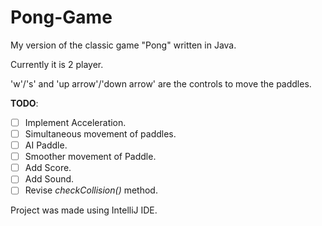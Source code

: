 # Pong-Game
My version of the classic game "Pong" written in Java.

Currently it is 2 player.

'w'/'s' and 'up arrow'/'down arrow'  are the controls to move the paddles.

**TODO**:
- [ ] Implement Acceleration.
- [ ] Simultaneous movement of paddles.
- [ ] AI Paddle.
- [ ] Smoother movement of Paddle.
- [ ] Add Score.
- [ ] Add Sound.
- [ ] Revise *checkCollision()* method.

Project was made using IntelliJ IDE.

